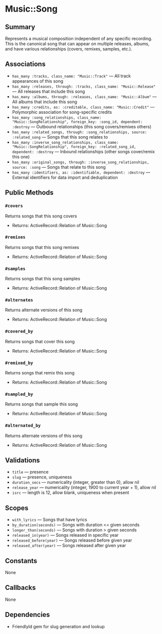 # Music::Song

## Summary
Represents a musical composition independent of any specific recording. This is the canonical song that can appear on multiple releases, albums, and have various relationships (covers, remixes, samples, etc.).

## Associations
- `has_many :tracks, class_name: "Music::Track"` — All track appearances of this song
- `has_many :releases, through: :tracks, class_name: "Music::Release"` — All releases that include this song
- `has_many :albums, through: :releases, class_name: "Music::Album"` — All albums that include this song
- `has_many :credits, as: :creditable, class_name: "Music::Credit"` — Polymorphic association for song-specific credits
- `has_many :song_relationships, class_name: "Music::SongRelationship", foreign_key: :song_id, dependent: :destroy` — Outbound relationships (this song covers/remixes others)
- `has_many :related_songs, through: :song_relationships, source: :related_song` — Songs that this song relates to
- `has_many :inverse_song_relationships, class_name: "Music::SongRelationship", foreign_key: :related_song_id, dependent: :destroy` — Inbound relationships (other songs cover/remix this one)
- `has_many :original_songs, through: :inverse_song_relationships, source: :song` — Songs that relate to this song
- `has_many :identifiers, as: :identifiable, dependent: :destroy` — External identifiers for data import and deduplication

## Public Methods

### `#covers`
Returns songs that this song covers
- Returns: ActiveRecord::Relation of Music::Song

### `#remixes`
Returns songs that this song remixes
- Returns: ActiveRecord::Relation of Music::Song

### `#samples`
Returns songs that this song samples
- Returns: ActiveRecord::Relation of Music::Song

### `#alternates`
Returns alternate versions of this song
- Returns: ActiveRecord::Relation of Music::Song

### `#covered_by`
Returns songs that cover this song
- Returns: ActiveRecord::Relation of Music::Song

### `#remixed_by`
Returns songs that remix this song
- Returns: ActiveRecord::Relation of Music::Song

### `#sampled_by`
Returns songs that sample this song
- Returns: ActiveRecord::Relation of Music::Song

### `#alternated_by`
Returns alternate versions of this song
- Returns: ActiveRecord::Relation of Music::Song

## Validations
- `title` — presence
- `slug` — presence, uniqueness
- `duration_secs` — numericality (integer, greater than 0), allow nil
- `release_year` — numericality (integer, 1900 to current year + 1), allow nil
- `isrc` — length is 12, allow blank, uniqueness when present

## Scopes
- `with_lyrics` — Songs that have lyrics
- `by_duration(seconds)` — Songs with duration <= given seconds
- `longer_than(seconds)` — Songs with duration > given seconds
- `released_in(year)` — Songs released in specific year
- `released_before(year)` — Songs released before given year
- `released_after(year)` — Songs released after given year

## Constants
None

## Callbacks
None

## Dependencies
- FriendlyId gem for slug generation and lookup 